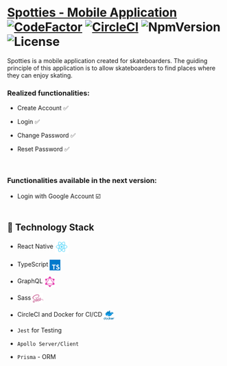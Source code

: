 # [Spotties - Mobile Application](https://www.mz-hp.com/) [![CodeFactor](https://www.codefactor.io/repository/github/xyz321cod/reactnativeloginscreen/badge)](https://www.codefactor.io/repository/github/xyz321cod/reactnativeloginscreen) [![CircleCI](https://circleci.com/gh/XYZ321COD/ReactNativeLoginScreen.svg?style=svg)](https://app.circleci.com/pipelines/github/XYZ321COD/ReactNativeLoginScreen?branch=master) ![NpmVersion](https://img.shields.io/badge/npm-v1.0.0-blue) ![License](https://img.shields.io/badge/license-MIT-blue)

Spotties is a mobile application created for skateboarders. The guiding principle of this application is to allow skateboarders to find places where they can enjoy skating.

### Realized functionalities:

- Create Account ✅
- Login ✅
- Change Password ✅
- Reset Password ✅

  <br>

### Functionalities available in the next version:

- Login with Google Account ☑️
  <br>
  <br>

## 📌 Technology Stack

- React Native <img  align="center" height="32" width="32" src="https://raw.githubusercontent.com/github/explore/80688e429a7d4ef2fca1e82350fe8e3517d3494d/topics/react/react.png" />

- TypeScript <img  align="center" height="25" width="25" src="https://raw.githubusercontent.com/github/explore/80688e429a7d4ef2fca1e82350fe8e3517d3494d/topics/typescript/typescript.png" />

- GraphQL <img  align="center" height="25" width="25" src="https://raw.githubusercontent.com/github/explore/5c058a388828bb5fde0bcafd4bc867b5bb3f26f3/topics/graphql/graphql.png" />

- Sass <img  align="center" height="25" width="25" src="https://raw.githubusercontent.com/github/explore/80688e429a7d4ef2fca1e82350fe8e3517d3494d/topics/sass/sass.png" />

- CircleCI and Docker for CI/CD <img  align="center" height="25" width="25" src="https://raw.githubusercontent.com/github/explore/80688e429a7d4ef2fca1e82350fe8e3517d3494d/topics/docker/docker.png" />

- `Jest` for Testing

- `Apollo Server/Client`

- `Prisma` - ORM

